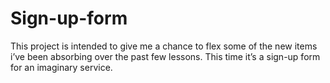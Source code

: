 # Sign-up-form
This project is intended to give me a chance to flex some of the new items i’ve been absorbing over the past few lessons. This time it’s a sign-up form for an imaginary service.